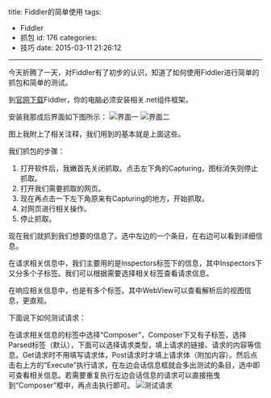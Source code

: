 title: Fiddler的简单使用
tags:
  - Fiddler
  - 抓包
id: 176
categories:
  - 技巧
date: 2015-03-11 21:26:12
---

今天折腾了一天，对Fiddler有了初步的认识，知道了如何使用Fiddler进行简单的抓包和简单的测试。<!--more-->

到[官网下载](http://www.telerik.com/download/fiddler "点此直达")Fiddler，你的电脑必须安装相关.net组件框架。

安装我那成后界面如下图所示：
![界面一](http://qiniu.e12e.com/2015/03/11/截图20150321170917.png)
![界面二](http://qiniu.e12e.com/2015/03/11/截图20150321171916.png)

图上我附上了相关注释，我们用到的基本就是上面这些。

我们抓包的步骤：
1. 打开软件后，我嫩首先关闭抓取。点击左下角的Capturing，图标消失则停止抓取。
2. 打开我们需要抓取的网页。
3. 现在再点击一下左下角原来有Capturing的地方，开始抓取。
4. 对网页进行相关操作。
5. 停止抓取。

现在我们就抓到我们想要的信息了。选中左边的一个条目，在右边可以看到详细信息。

在请求相关信息中，我们主要用的是Inspectors标签下的信息，其中Inspectors下又分多个子标签。我们可以根据需要选择相关标签查看请求信息。

在响应相关信息中，也是有多个标签。其中WebView可以查看解析后的视图信息，更直观。


下面说下如何测试请求：

在请求相关信息的标签中选择“Composer”，Composer下又有子标签，选择Parsed标签（默认），下面可以选择请求类型，填上请求的链接、请求的内容等信息。Get请求时不用填写请求体，Post请求时才填上请求体（附加内容）。然后点击右上方的“Execute”执行请求，在左边会话信息框就会多出测试的条目，选中即可查看相关信息。若需要重复执行左边会话信息的请求可以直接拖曳到“Composer”框中，再点击执行即可。
![测试请求](http://qiniu.e12e.com/2015/03/11/截图20150321175810.png)

&nbsp;